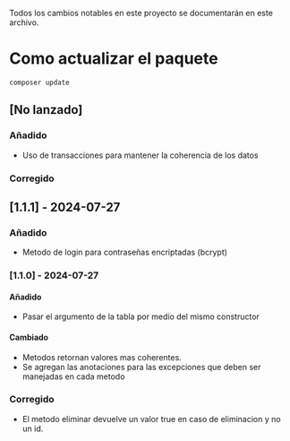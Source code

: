
Todos los cambios notables en este proyecto se documentarán en este archivo.

# Como actualizar el paquete
 ``` composer update ``` 

## [No lanzado]
### Añadido
- Uso de transacciones para mantener la coherencia de los datos

### Corregido


## [1.1.1] - 2024-07-27
### Añadido
- Metodo de login para contraseñas encriptadas (bcrypt)


### [1.1.0] - 2024-07-27
#### Añadido
- Pasar el argumento de la tabla  por medio del mismo constructor

#### Cambiado
- Metodos retornan valores mas coherentes.
- Se agregan las anotaciones para las excepciones que deben ser manejadas en cada metodo


### Corregido
- El metodo eliminar devuelve un valor true en caso de eliminacion y no un id.
